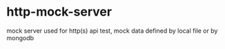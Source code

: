 # http-mock-server
mock server used for http(s) api test, mock data defined by local file or by mongodb

